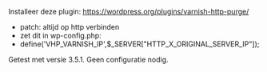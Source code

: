 Installeer deze plugin: https://wordpress.org/plugins/varnish-http-purge/

- patch: altijd op http verbinden
- zet dit in wp-config.php:
- define('VHP_VARNISH_IP',$_SERVER["HTTP_X_ORIGINAL_SERVER_IP"]);

Getest met versie 3.5.1. Geen configuratie nodig. 
